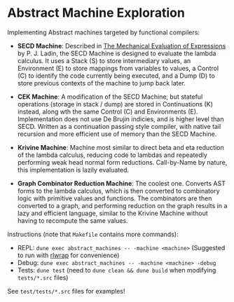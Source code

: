 # Abstract Machine Exploration

Implementing Abstract machines targeted by functional compilers:

- **SECD Machine**: Described in [The Mechanical Evaluation of Expressions](https://jhc.sjtu.edu.cn/~yutingwang/files/fp/landin-1964.pdf) by P. J. Ladin, the SECD Machine is designed to evaluate the lambda calculus. It uses a Stack (S) to store intermediary values, an Environment (E) to store mappings from variables to values, a Control (C) to identify the code currently being executed, and a Dump (D) to store previous contexts of the machine to jump back later.

- **CEK Machine**: A modification of the SECD Machine, but stateful operations (storage in stack / dump) are stored in Continuations (K) instead, along wth the same Control (C) and Environments (E). Implementation does not use De Brujin indicies, and is higher level than SECD. Written as a continuation passing style compiler, with native tail recursion and more efficient use of memory than the SECD Machine.

- **Krivine Machine**: Machine most similar to direct beta and eta reduction of the lambda calculus, reducing code to lambdas and repeatedly performing weak head normal form reductions. Call-by-Name by nature, this implementation is lazily evaluated.

- **Graph Combinator Reduction Machine**: The coolest one. Converts AST forms to the lambda calculus, which is then converted to combinatory logic with primitive values and functions. The combinators are then converted to a graph, and performing reduction on the graph results in a lazy and efficient language, similar to the Krivine Machine without having to recompute the same values.

Instructions (note that `Makefile` contains more commands):

- REPL: `dune exec abstract_machines -- -machine <machine>` (Suggested to run with [rlwrap](https://github.com/hanslub42/rlwrap) for convenience)
- Debug: `dune exec abstract_machines -- -machine <machine> -debug`
- Tests: `dune test` (need to `dune clean && dune build` when modifying `tests/*.src` files)

See `test/tests/*.src` files for examples!
